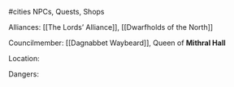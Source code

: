 #cities
NPCs, Quests, Shops

Alliances: [[The Lords’ Alliance]], [[Dwarfholds of the North]]

Councilmember: [[Dagnabbet Waybeard]], Queen of **Mithral Hall**

Location: 

Dangers: 
